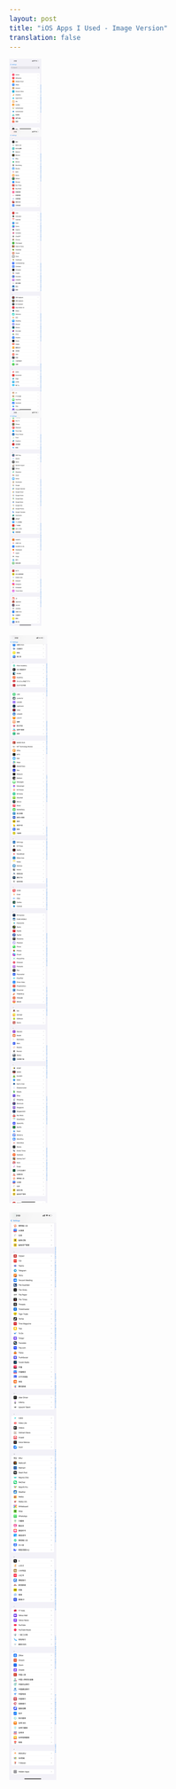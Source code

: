 ```yaml
---
layout: post
title: "iOS Apps I Used - Image Version"
translation: false
---
```


![img](assets/images/apps/apps0.jpg)

![img](assets/images/apps/apps1.jpg)

![img](assets/images/apps/apps2.jpg)

